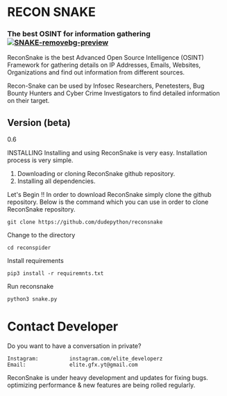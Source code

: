 # RECON SNAKE

### The best OSINT for information gathering<a href="https://imgbb.com/"><img src="https://i.ibb.co/ct29VRp/SNAKE-removebg-preview.png" alt="SNAKE-removebg-preview" border="0"></a>

ReconSnake is the best Advanced Open Source Intelligence (OSINT) Framework for gathering details on IP Addresses, Emails, Websites, Organizations and find out information from different sources.

Recon-Snake can be used by Infosec Researchers, Penetesters, Bug Bounty Hunters and Cyber Crime Investigators to find detailed information on their target.

## Version (beta)
0.6

INSTALLING
Installing and using ReconSnake is very easy. Installation process is very simple.

1. Downloading or cloning ReconSnake github repository.
2. Installing all dependencies.

Let's Begin !!
In order to download ReconSnake simply clone the github repository. Below is the command which you can use in order to clone ReconSnake repository.
```
git clone https://github.com/dudepython/reconsnake
```
Change to the directory
```
cd reconspider
```
Install requirements
```
pip3 install -r requiremnts.txt
```
Run reconsnake
```
python3 snake.py
```

# Contact Developer

Do you want to have a conversation in private?

    Instagram:          instagram.com/elite_developerz
    Email:              elite.gfx.yt@gmail.com
ReconSnake is under heavy development and updates for fixing bugs. optimizing performance & new features are being rolled regularly.


